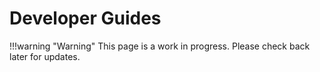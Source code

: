 # Developer Guides

!!!warning "Warning"
    This page is a work in progress. Please check back later for updates.
